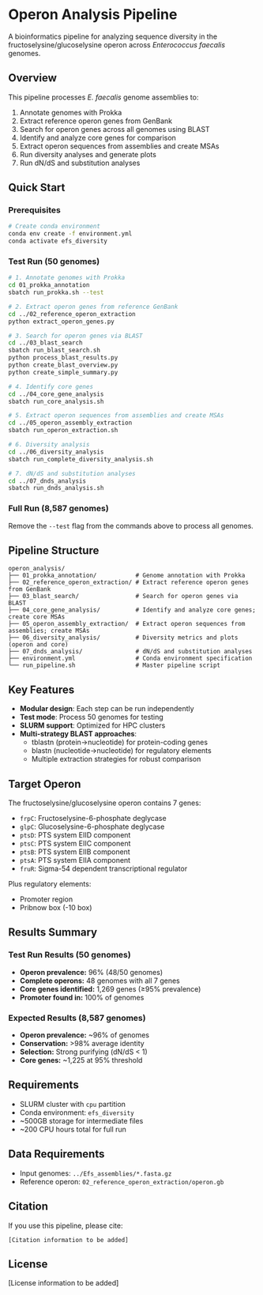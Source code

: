 # Operon Analysis Pipeline

A bioinformatics pipeline for analyzing sequence diversity in the fructoselysine/glucoselysine operon across <em>Enterococcus faecalis</em> genomes.

## Overview

This pipeline processes <em>E. faecalis</em> genome assemblies to:
1. Annotate genomes with Prokka
2. Extract reference operon genes from GenBank
3. Search for operon genes across all genomes using BLAST
4. Identify and analyze core genes for comparison
5. Extract operon sequences from assemblies and create MSAs
6. Run diversity analyses and generate plots
7. Run dN/dS and substitution analyses

## Quick Start

### Prerequisites

```bash
# Create conda environment
conda env create -f environment.yml
conda activate efs_diversity
```

### Test Run (50 genomes)

```bash
# 1. Annotate genomes with Prokka
cd 01_prokka_annotation
sbatch run_prokka.sh --test

# 2. Extract operon genes from reference GenBank
cd ../02_reference_operon_extraction
python extract_operon_genes.py

# 3. Search for operon genes via BLAST
cd ../03_blast_search
sbatch run_blast_search.sh
python process_blast_results.py
python create_blast_overview.py
python create_simple_summary.py

# 4. Identify core genes
cd ../04_core_gene_analysis
sbatch run_core_analysis.sh

# 5. Extract operon sequences from assemblies and create MSAs
cd ../05_operon_assembly_extraction
sbatch run_operon_extraction.sh

# 6. Diversity analysis
cd ../06_diversity_analysis
sbatch run_complete_diversity_analysis.sh

# 7. dN/dS and substitution analyses
cd ../07_dnds_analysis
sbatch run_dnds_analysis.sh
```

### Full Run (8,587 genomes)

Remove the `--test` flag from the commands above to process all genomes.

## Pipeline Structure

```
operon_analysis/
├── 01_prokka_annotation/           # Genome annotation with Prokka
├── 02_reference_operon_extraction/ # Extract reference operon genes from GenBank
├── 03_blast_search/                # Search for operon genes via BLAST
├── 04_core_gene_analysis/          # Identify and analyze core genes; create core MSAs
├── 05_operon_assembly_extraction/  # Extract operon sequences from assemblies; create MSAs
├── 06_diversity_analysis/          # Diversity metrics and plots (operon and core)
├── 07_dnds_analysis/               # dN/dS and substitution analyses
├── environment.yml                 # Conda environment specification
└── run_pipeline.sh                 # Master pipeline script
```

## Key Features

- **Modular design**: Each step can be run independently
- **Test mode**: Process 50 genomes for testing
- **SLURM support**: Optimized for HPC clusters
- **Multi-strategy BLAST approaches**: 
  - tblastn (protein→nucleotide) for protein-coding genes
  - blastn (nucleotide→nucleotide) for regulatory elements
  - Multiple extraction strategies for robust comparison

## Target Operon

The fructoselysine/glucoselysine operon contains 7 genes:
- `frpC`: Fructoselysine-6-phosphate deglycase
- `glpC`: Glucoselysine-6-phosphate deglycase
- `ptsD`: PTS system EIID component
- `ptsC`: PTS system EIIC component
- `ptsB`: PTS system EIIB component
- `ptsA`: PTS system EIIA component
- `fruR`: Sigma-54 dependent transcriptional regulator

Plus regulatory elements:
- Promoter region
- Pribnow box (-10 box)

## Results Summary

### Test Run Results (50 genomes)
- **Operon prevalence:** 96% (48/50 genomes)
- **Complete operons:** 48 genomes with all 7 genes
- **Core genes identified:** 1,269 genes (≥95% prevalence)
- **Promoter found in:** 100% of genomes

### Expected Results (8,587 genomes)
- **Operon prevalence:** ~96% of genomes
- **Conservation:** >98% average identity
- **Selection:** Strong purifying (dN/dS < 1)
- **Core genes:** ~1,225 at 95% threshold

## Requirements

- SLURM cluster with `cpu` partition
- Conda environment: `efs_diversity`
- ~500GB storage for intermediate files
- ~200 CPU hours total for full run

## Data Requirements

- Input genomes: `../Efs_assemblies/*.fasta.gz`
- Reference operon: `02_reference_operon_extraction/operon.gb`

## Citation

If you use this pipeline, please cite:
```
[Citation information to be added]
```

## License

[License information to be added]